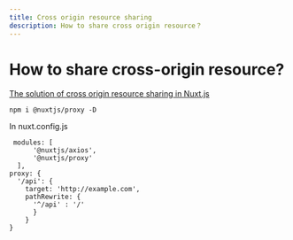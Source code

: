 ```yaml
---
title: Cross origin resource sharing
description: How to share cross origin resource？
---
```


# How to share cross-origin resource?

[The solution of cross origin resource sharing in Nuxt.js ](https://github.com/nuxt-community/proxy-module#readme)

```
npm i @nuxtjs/proxy -D
```

In nuxt.config.js 

```
 modules: [
      '@nuxtjs/axios',
      '@nuxtjs/proxy'
  ],
proxy: {
  '/api': {
    target: 'http://example.com',
    pathRewrite: {
      '^/api' : '/'
      }
    }
}
```
